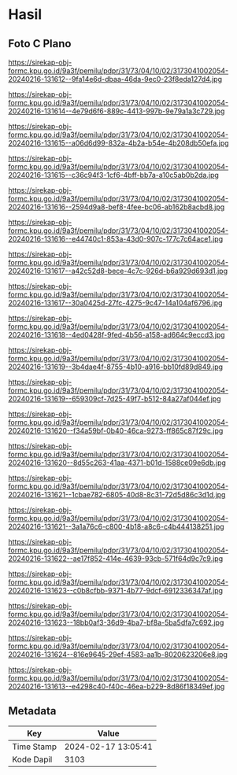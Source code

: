 # Hasil

## Foto C Plano

https://sirekap-obj-formc.kpu.go.id/9a3f/pemilu/pdpr/31/73/04/10/02/3173041002054-20240216-131612--9fa14e6d-dbaa-46da-9ec0-23f8eda127d4.jpg

https://sirekap-obj-formc.kpu.go.id/9a3f/pemilu/pdpr/31/73/04/10/02/3173041002054-20240216-131614--4e79d6f6-889c-4413-997b-9e79a1a3c729.jpg

https://sirekap-obj-formc.kpu.go.id/9a3f/pemilu/pdpr/31/73/04/10/02/3173041002054-20240216-131615--a06d6d99-832a-4b2a-b54e-4b208db50efa.jpg

https://sirekap-obj-formc.kpu.go.id/9a3f/pemilu/pdpr/31/73/04/10/02/3173041002054-20240216-131615--c36c94f3-1cf6-4bff-bb7a-a10c5ab0b2da.jpg

https://sirekap-obj-formc.kpu.go.id/9a3f/pemilu/pdpr/31/73/04/10/02/3173041002054-20240216-131616--2594d9a8-bef8-4fee-bc06-ab162b8acbd8.jpg

https://sirekap-obj-formc.kpu.go.id/9a3f/pemilu/pdpr/31/73/04/10/02/3173041002054-20240216-131616--e44740c1-853a-43d0-907c-177c7c64ace1.jpg

https://sirekap-obj-formc.kpu.go.id/9a3f/pemilu/pdpr/31/73/04/10/02/3173041002054-20240216-131617--a42c52d8-bece-4c7c-926d-b6a929d693d1.jpg

https://sirekap-obj-formc.kpu.go.id/9a3f/pemilu/pdpr/31/73/04/10/02/3173041002054-20240216-131617--30a0425d-27fc-4275-9c47-14a104af6796.jpg

https://sirekap-obj-formc.kpu.go.id/9a3f/pemilu/pdpr/31/73/04/10/02/3173041002054-20240216-131618--4ed0428f-9fed-4b56-a158-ad664c9eccd3.jpg

https://sirekap-obj-formc.kpu.go.id/9a3f/pemilu/pdpr/31/73/04/10/02/3173041002054-20240216-131619--3b4dae4f-8755-4b10-a916-bb10fd89d849.jpg

https://sirekap-obj-formc.kpu.go.id/9a3f/pemilu/pdpr/31/73/04/10/02/3173041002054-20240216-131619--659309cf-7d25-49f7-b512-84a27af044ef.jpg

https://sirekap-obj-formc.kpu.go.id/9a3f/pemilu/pdpr/31/73/04/10/02/3173041002054-20240216-131620--f34a59bf-0b40-46ca-9273-ff865c87f29c.jpg

https://sirekap-obj-formc.kpu.go.id/9a3f/pemilu/pdpr/31/73/04/10/02/3173041002054-20240216-131620--8d55c263-41aa-4371-b01d-1588ce09e6db.jpg

https://sirekap-obj-formc.kpu.go.id/9a3f/pemilu/pdpr/31/73/04/10/02/3173041002054-20240216-131621--1cbae782-6805-40d8-8c31-72d5d86c3d1d.jpg

https://sirekap-obj-formc.kpu.go.id/9a3f/pemilu/pdpr/31/73/04/10/02/3173041002054-20240216-131621--3a1a76c6-c800-4b18-a8c6-c4b444138251.jpg

https://sirekap-obj-formc.kpu.go.id/9a3f/pemilu/pdpr/31/73/04/10/02/3173041002054-20240216-131622--ae17f852-414e-4639-93cb-571f64d9c7c9.jpg

https://sirekap-obj-formc.kpu.go.id/9a3f/pemilu/pdpr/31/73/04/10/02/3173041002054-20240216-131623--c0b8cfbb-9371-4b77-9dcf-6912336347af.jpg

https://sirekap-obj-formc.kpu.go.id/9a3f/pemilu/pdpr/31/73/04/10/02/3173041002054-20240216-131623--18bb0af3-36d9-4ba7-bf8a-5ba5dfa7c692.jpg

https://sirekap-obj-formc.kpu.go.id/9a3f/pemilu/pdpr/31/73/04/10/02/3173041002054-20240216-131624--816e9645-29ef-4583-aa1b-8020623206e8.jpg

https://sirekap-obj-formc.kpu.go.id/9a3f/pemilu/pdpr/31/73/04/10/02/3173041002054-20240216-131613--e4298c40-f40c-46ea-b229-8d86f18349ef.jpg


## Metadata

| Key        | Value               |
| ---------- | ------------------- |
| Time Stamp | 2024-02-17 13:05:41 |
| Kode Dapil | 3103                |




